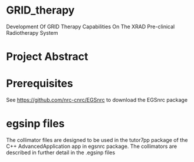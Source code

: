 # GRID_therapy
Development Of GRID Therapy Capabilities On The XRAD Pre-clinical Radiotherapy System

# Project Abstract 

# Prerequisites
See https://github.com/nrc-cnrc/EGSnrc to download the EGSnrc package


# egsinp files
The collimator files are designed to be used in the tutor7pp package of the C++ AdvancedApplication app in egsnrc package. The collimators are described in further detail in the .egsinp files


